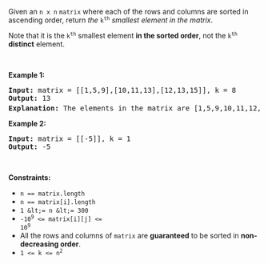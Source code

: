 Given an `` n x n `` `` matrix `` where each of the rows and columns are sorted in ascending order, return _the_ <code>k<sup>th</sup></code> _smallest element in the matrix_.

Note that it is the <code>k<sup>th</sup></code> smallest element __in the sorted order__, not the <code>k<sup>th</sup></code> __distinct__ element.

&nbsp;

__Example 1:__

<pre>
<strong>Input:</strong> matrix = [[1,5,9],[10,11,13],[12,13,15]], k = 8
<strong>Output:</strong> 13
<strong>Explanation:</strong> The elements in the matrix are [1,5,9,10,11,12,13,<u><strong>13</strong></u>,15], and the 8<sup>th</sup> smallest number is 13
</pre>

__Example 2:__

<pre>
<strong>Input:</strong> matrix = [[-5]], k = 1
<strong>Output:</strong> -5
</pre>

&nbsp;

__Constraints:__

*   `` n == matrix.length ``
*   `` n == matrix[i].length ``
*   `` 1 &lt;= n &lt;= 300 ``
*   <code>-10<sup>9</sup> &lt;= matrix[i][j] &lt;= 10<sup>9</sup></code>
*   All the rows and columns of `` matrix `` are __guaranteed__ to be sorted in __non-decreasing order__.
*   <code>1 &lt;= k &lt;= n<sup>2</sup></code>